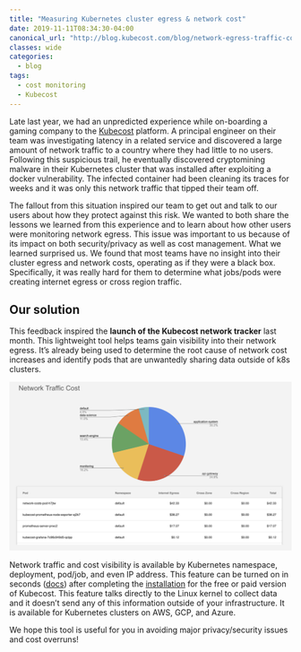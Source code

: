 ```yaml
---
title: "Measuring Kubernetes cluster egress & network cost"
date: 2019-11-11T08:34:30-04:00
canonical_url: "http://blog.kubecost.com/blog/network-egress-traffic-costs/"
classes: wide
categories:
  - blog
tags:
  - cost monitoring
  - Kubecost
---
```


Late last year, we had an unpredicted experience while on-boarding a gaming company to the [Kubecost](http://kubecost.com) platform. 
A principal engineer on their team was investigating latency in a related service and discovered a large amount of network traffic to a country where they had little to no users. 
Following this suspicious trail, he eventually discovered cryptomining malware in their Kubernetes cluster that was installed after exploiting a docker vulnerability. 
The infected container had been cleaning its traces for weeks and it was only this network traffic that tipped their team off.

The fallout from this situation inspired our team to get out and talk to our users about how they protect against this risk. 
We wanted to both share the lessons we learned from this experience and to learn about how other users were monitoring network egress.
This issue was important to us because of its impact on both security/privacy as well as cost management. 
What we learned surprised us. 
We found that most teams have no insight into their cluster egress and network costs, operating as if they were a black box.
Specifically, it was really hard for them to determine what jobs/pods were creating internet egress or cross region traffic. 

## Our solution

This feedback inspired the **launch of the Kubecost network tracker** last month. 
This lightweight tool helps teams gain visibility into their network egress. 
It’s already being used to determine the root cause of network cost increases and identify pods that are unwantedly sharing data outside of k8s clusters.

![network cost allocation](/assets/images/network-cost-allocation.png)

Network traffic and cost visibility is available by Kubernetes namespace, deployment, pod/job, and even IP address. 
This feature can be turned on in seconds ([docs](http://docs.kubecost.com/network-allocation)) after 
completing the [installation](http://kubecost.com/install) for the free or paid version of Kubecost. 
This feature talks directly to the Linux kernel to collect data and it doesn’t send any of this information outside of your infrastructure. 
It is available for Kubernetes clusters on AWS, GCP, and Azure. 

We hope this tool is useful for you in avoiding major privacy/security issues and cost overruns! 
